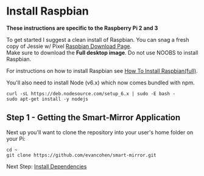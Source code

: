 # Install Raspbian

**These instructions are specific to the Raspberry Pi 2 and 3**

To get started I suggest a clean install of Raspbian. You can snag a fresh copy of Jessie w/ Pixel [Raspbian Download Page](https://www.raspberrypi.org/downloads/raspbian/).  
Make sure to download the **Full desktop image**. Do not use NOOBS to install Raspbian.

For instructions on how to install Raspbian see [How To Install Raspbian\(full\)](/docs/howto/how_to_install_raspbianfull.md "How To Install Raspbian(full)").

You'll also need to install Node \(v6.x\) which now comes bundled with npm.

```
curl -sL https://deb.nodesource.com/setup_6.x | sudo -E bash -
sudo apt-get install -y nodejs
```

## Step 1 - Getting the Smart-Mirror Application

Next up you'll want to clone the repository into your user's home folder on your Pi:

```
cd ~
git clone https://github.com/evancohen/smart-mirror.git
```

Next Step: [Install Dependencies](install_dependencies.md)

